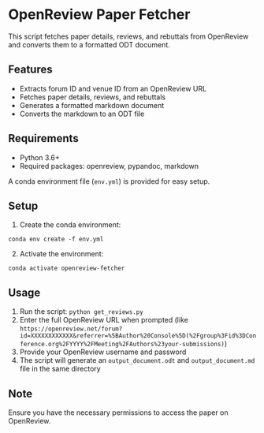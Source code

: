 # OpenReview Paper Fetcher

This script fetches paper details, reviews, and rebuttals from OpenReview and converts them to a formatted ODT document.

## Features

- Extracts forum ID and venue ID from an OpenReview URL
- Fetches paper details, reviews, and rebuttals
- Generates a formatted markdown document
- Converts the markdown to an ODT file

## Requirements

- Python 3.6+
- Required packages: openreview, pypandoc, markdown

A conda environment file (`env.yml`) is provided for easy setup.

## Setup

1. Create the conda environment:
```
conda env create -f env.yml
```

2. Activate the environment:
```
conda activate openreview-fetcher
```

## Usage

1. Run the script: `python get_reviews.py`
2. Enter the full OpenReview URL when prompted (like `https://openreview.net/forum?id=XXXXXXXXXXXX&referrer=%5BAuthor%20Console%5D(%2Fgroup%3Fid%3DConference.org%2FYYYY%2FMeeting%2FAuthors%23your-submissions)`)
3. Provide your OpenReview username and password
4. The script will generate an `output_document.odt` and `output_document.md` file in the same directory

## Note

Ensure you have the necessary permissions to access the paper on OpenReview.